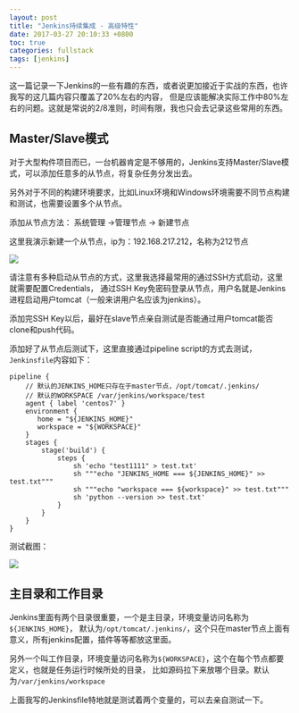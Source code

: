 ```yaml
---
layout: post
title: "Jenkins持续集成 - 高级特性"
date: 2017-03-27 20:10:33 +0800
toc: true
categories: fullstack
tags: [jenkins]
---
```


这一篇记录一下Jenkins的一些有趣的东西，或者说更加接近于实战的东西，也许我写的这几篇内容只覆盖了20%左右的内容，
但是应该能解决实际工作中80%左右的问题。这就是常说的2/8准则，时间有限，我也只会去记录这些常用的东西。<!--more-->

## Master/Slave模式

对于大型构件项目而已，一台机器肯定是不够用的，Jenkins支持Master/Slave模式，可以添加任意多的从节点，将复杂任务分发出去。

另外对于不同的构建环境要求，比如Linux环境和Windows环境需要不同节点构建和测试，也需要设置多个从节点。

添加从节点方法：
系统管理 ->管理节点 -> 新建节点

这里我演示新建一个从节点，ip为：192.168.217.212，名称为212节点

![](https://xnstatic-1253397658.file.myqcloud.com/jenkins32.png)

请注意有多种启动从节点的方式，这里我选择最常用的通过SSH方式启动，这里就需要配置Credentials，
通过SSH Key免密码登录从节点，用户名就是Jenkins进程启动用户tomcat（一般来讲用户名应该为jenkins）。

添加完SSH Key以后，最好在slave节点亲自测试是否能通过用户tomcat能否clone和push代码。

添加好了从节点后测试下，这里直接通过pipeline script的方式去测试，`Jenkinsfile`内容如下：
```
pipeline {
    // 默认的JENKINS_HOME只存在于master节点，/opt/tomcat/.jenkins/
    // 默认的WORKSPACE /var/jenkins/workspace/test
    agent { label 'centos7' }
    environment {
       home = "${JENKINS_HOME}"
       workspace = "${WORKSPACE}"
    }
    stages {
        stage('build') {
            steps {
                sh 'echo "test1111" > test.txt'
                sh """echo "JENKINS_HOME === ${JENKINS_HOME}" >> test.txt"""
                sh """echo "workspace === ${workspace}" >> test.txt"""
                sh 'python --version >> test.txt'
            }
        }
    }
}
```

测试截图：

![](https://xnstatic-1253397658.file.myqcloud.com/jenkins33.png)

## 主目录和工作目录

Jenkins里面有两个目录很重要，一个是主目录，环境变量访问名称为`${JENKINS_HOME}`，
默认为`/opt/tomcat/.jenkins/`，这个只在master节点上面有意义，所有jenkins配置，插件等等都放这里面。

另外一个叫工作目录，环境变量访问名称为`${WORKSPACE}`，这个在每个节点都要定义，也就是任务运行时候所处的目录，
比如源码拉下来放哪个目录。默认为`/var/jenkins/workspace`

上面我写的Jenkinsfile特地就是测试着两个变量的，可以去亲自测试一下。

